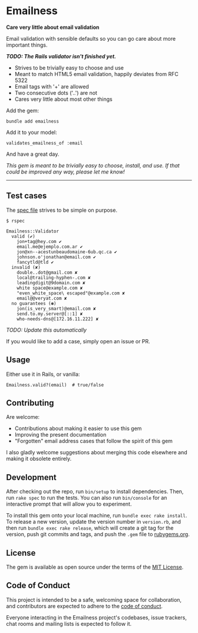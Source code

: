 # Emailness
**Care very little about email validation**

Email validation with sensible defaults so you can go care about more important things.

***TODO: The Rails validator isn't finished yet.***

* Strives to be trivially easy to choose and use
* Meant to match HTML5 email validation, happily deviates from RFC 5322
* Email tags with '+' are allowed
* Two consecutive dots ('..') are not
* Cares very little about most other things


Add the gem:

```
bundle add emailness
```

Add it to your model:

```
validates_emailness_of :email
```

And have a great day.

*This gem is meant to be trivially easy to choose, install, and use. If that could be improved any way, please let me know!*

---

## Test cases
The [spec file](https://github.com/joallard/emailness/blob/master/spec/emailness_spec.rb) strives to be simple on purpose.

```
$ rspec

Emailness::Validator
  valid (✔)
    jon+tag@hey.com ✔
    email.me@ejemplo.com.ar ✔
    jon@xn--acestunbeaudomaine-6ub.qc.ca ✔
    johnson.o'jonathan@email.com ✔
    fancytld@tld ✔
  invalid (✘)
    double..dot@gmail.com ✘
    local@trailing-hyphen-.com ✘
    leadingdigit@9domain.com ✘
    white space@example.com ✘
    "even_white_space\ escaped"@example.com ✘
    email@@veryat.com ✘
  no guarantees (✽)
    jon(is_very_smart)@email.com ✘
    send.to.my.server@[::1] ✘
    who-needs-dns@[172.16.11.222] ✘
```

*TODO: Update this automatically*

If you would like to add a case, simply open an issue or PR.

## Usage

Either use it in Rails, or vanilla:

```
Emailness.valid?(email)  # true/false
```

## Contributing
Are welcome:

* Contributions about making it easier to use this gem
* Improving the present documentation
* "Forgotten" email address cases that follow the spirit of this gem

I also gladly welcome suggestions about merging this code elsewhere and making it obsolete entirely.

## Development

After checking out the repo, run `bin/setup` to install dependencies. Then, run `rake spec` to run the tests. You can also run `bin/console` for an interactive prompt that will allow you to experiment.

To install this gem onto your local machine, run `bundle exec rake install`. To release a new version, update the version number in `version.rb`, and then run `bundle exec rake release`, which will create a git tag for the version, push git commits and tags, and push the `.gem` file to [rubygems.org](https://rubygems.org).


## License
The gem is available as open source under the terms of the [MIT License](https://opensource.org/licenses/MIT).

## Code of Conduct
This project is intended to be a safe, welcoming space for collaboration, and contributors are expected to adhere to the [code of conduct](https://github.com/joallard/emailness/blob/master/CODE_OF_CONDUCT.md).

Everyone interacting in the Emailness project's codebases, issue trackers, chat rooms and mailing lists is expected to follow it.
